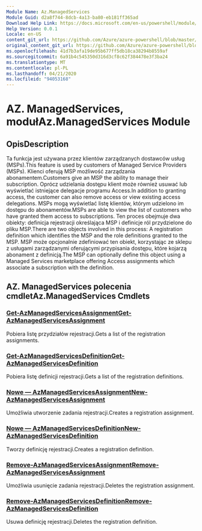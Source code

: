 ```yaml
---
Module Name: Az.ManagedServices
Module Guid: d2a8f744-8dcb-4a13-ba80-eb181ff365ad
Download Help Link: https://docs.microsoft.com/en-us/powershell/module/az.managedservices
Help Version: 0.0.1
Locale: en-US
content_git_url: https://github.com/Azure/azure-powershell/blob/master/src/ManagedServices/ManagedServices/help/Az.ManagedServices.md
original_content_git_url: https://github.com/Azure/azure-powershell/blob/master/src/ManagedServices/ManagedServices/help/Az.ManagedServices.md
ms.openlocfilehash: 41d7b3afa19de95b677ff5db18ca38294b8559af
ms.sourcegitcommit: 6a91b4c545350d316d3cf8c62f384478e3f3ba24
ms.translationtype: MT
ms.contentlocale: pl-PL
ms.lasthandoff: 04/21/2020
ms.locfileid: "94053168"
---
```

# <span data-ttu-id="bb411-101">AZ. ManagedServices, moduł</span><span class="sxs-lookup"><span data-stu-id="bb411-101">Az.ManagedServices Module</span></span>
## <span data-ttu-id="bb411-102">Opis</span><span class="sxs-lookup"><span data-stu-id="bb411-102">Description</span></span>
<span data-ttu-id="bb411-103">Ta funkcja jest używana przez klientów zarządzanych dostawców usług (MSPs).</span><span class="sxs-lookup"><span data-stu-id="bb411-103">This feature is used by customers of Managed Service Providers (MSPs).</span></span> <span data-ttu-id="bb411-104">Klienci oferują MSP możliwość zarządzania abonamentem.</span><span class="sxs-lookup"><span data-stu-id="bb411-104">Customers give an MSP the ability to manage their subscription.</span></span> <span data-ttu-id="bb411-105">Oprócz udzielania dostępu klient może również usuwać lub wyświetlać istniejące delegacje programu Access.</span><span class="sxs-lookup"><span data-stu-id="bb411-105">In addition to granting access, the customer can also remove access or view existing access delegations.</span></span> <span data-ttu-id="bb411-106">MSPs mogą wyświetlać listę klientów, którym udzielono im dostępu do abonamentów.</span><span class="sxs-lookup"><span data-stu-id="bb411-106">MSPs are able to view the list of customers who have granted them access to subscriptions.</span></span> <span data-ttu-id="bb411-107">Ten proces obejmuje dwa obiekty: definicja rejestracji określająca MSP i definicje ról przydzielone do pliku MSP.</span><span class="sxs-lookup"><span data-stu-id="bb411-107">There are two objects involved in this process: A registration definition which identifies the MSP and the role definitions granted to the MSP.</span></span> <span data-ttu-id="bb411-108">MSP może opcjonalnie zdefiniować ten obiekt, korzystając ze sklepu z usługami zarządzanymi oferującymi przypisania dostępu, które kojarzą abonament z definicją.</span><span class="sxs-lookup"><span data-stu-id="bb411-108">The MSP can optionally define this object using a Managed Services marketplace offering Access assignments which associate a subscription with the definition.</span></span>

## <span data-ttu-id="bb411-109">AZ. ManagedServices polecenia cmdlet</span><span class="sxs-lookup"><span data-stu-id="bb411-109">Az.ManagedServices Cmdlets</span></span>
### [<span data-ttu-id="bb411-110">Get-AzManagedServicesAssignment</span><span class="sxs-lookup"><span data-stu-id="bb411-110">Get-AzManagedServicesAssignment</span></span>](Get-AzManagedServicesAssignment.md)
<span data-ttu-id="bb411-111">Pobiera listę przydziałów rejestracji.</span><span class="sxs-lookup"><span data-stu-id="bb411-111">Gets a list of the registration assignments.</span></span>

### [<span data-ttu-id="bb411-112">Get-AzManagedServicesDefinition</span><span class="sxs-lookup"><span data-stu-id="bb411-112">Get-AzManagedServicesDefinition</span></span>](Get-AzManagedServicesDefinition.md)
<span data-ttu-id="bb411-113">Pobiera listę definicji rejestracji.</span><span class="sxs-lookup"><span data-stu-id="bb411-113">Gets a list of the registration definitions.</span></span>

### [<span data-ttu-id="bb411-114">Nowe — AzManagedServicesAssignment</span><span class="sxs-lookup"><span data-stu-id="bb411-114">New-AzManagedServicesAssignment</span></span>](New-AzManagedServicesAssignment.md)
<span data-ttu-id="bb411-115">Umożliwia utworzenie zadania rejestracji.</span><span class="sxs-lookup"><span data-stu-id="bb411-115">Creates a registration assignment.</span></span>

### [<span data-ttu-id="bb411-116">Nowe — AzManagedServicesDefinition</span><span class="sxs-lookup"><span data-stu-id="bb411-116">New-AzManagedServicesDefinition</span></span>](New-AzManagedServicesDefinition.md)
<span data-ttu-id="bb411-117">Tworzy definicję rejestracji.</span><span class="sxs-lookup"><span data-stu-id="bb411-117">Creates a registration definition.</span></span>

### [<span data-ttu-id="bb411-118">Remove-AzManagedServicesAssignment</span><span class="sxs-lookup"><span data-stu-id="bb411-118">Remove-AzManagedServicesAssignment</span></span>](Remove-AzManagedServicesAssignment.md)
<span data-ttu-id="bb411-119">Umożliwia usunięcie zadania rejestracji.</span><span class="sxs-lookup"><span data-stu-id="bb411-119">Deletes the registration assignment.</span></span>

### [<span data-ttu-id="bb411-120">Remove-AzManagedServicesDefinition</span><span class="sxs-lookup"><span data-stu-id="bb411-120">Remove-AzManagedServicesDefinition</span></span>](Remove-AzManagedServicesDefinition.md)
<span data-ttu-id="bb411-121">Usuwa definicję rejestracji.</span><span class="sxs-lookup"><span data-stu-id="bb411-121">Deletes the registration definition.</span></span>


